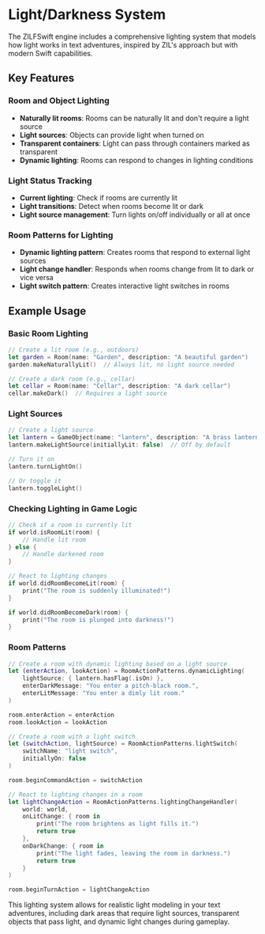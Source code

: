 # Light/Darkness System

The ZILFSwift engine includes a comprehensive lighting system that models how light works in text adventures, inspired by ZIL's approach but with modern Swift capabilities.

## Key Features

### Room and Object Lighting

- **Naturally lit rooms**: Rooms can be naturally lit and don't require a light source
- **Light sources**: Objects can provide light when turned on
- **Transparent containers**: Light can pass through containers marked as transparent
- **Dynamic lighting**: Rooms can respond to changes in lighting conditions

### Light Status Tracking

- **Current lighting**: Check if rooms are currently lit
- **Light transitions**: Detect when rooms become lit or dark
- **Light source management**: Turn lights on/off individually or all at once

### Room Patterns for Lighting

- **Dynamic lighting pattern**: Creates rooms that respond to external light sources
- **Light change handler**: Responds when rooms change from lit to dark or vice versa
- **Light switch pattern**: Creates interactive light switches in rooms

## Example Usage

### Basic Room Lighting

```swift
// Create a lit room (e.g., outdoors)
let garden = Room(name: "Garden", description: "A beautiful garden")
garden.makeNaturallyLit()  // Always lit, no light source needed

// Create a dark room (e.g., cellar)
let cellar = Room(name: "Cellar", description: "A dark cellar")
cellar.makeDark()  // Requires a light source
```

### Light Sources

```swift
// Create a light source
let lantern = GameObject(name: "lantern", description: "A brass lantern")
lantern.makeLightSource(initiallyLit: false)  // Off by default

// Turn it on
lantern.turnLightOn()

// Or toggle it
lantern.toggleLight()
```

### Checking Lighting in Game Logic

```swift
// Check if a room is currently lit
if world.isRoomLit(room) {
    // Handle lit room
} else {
    // Handle darkened room
}

// React to lighting changes
if world.didRoomBecomeLit(room) {
    print("The room is suddenly illuminated!")
}

if world.didRoomBecomeDark(room) {
    print("The room is plunged into darkness!")
}
```

### Room Patterns

```swift
// Create a room with dynamic lighting based on a light source
let (enterAction, lookAction) = RoomActionPatterns.dynamicLighting(
    lightSource: { lantern.hasFlag(.isOn) },
    enterDarkMessage: "You enter a pitch-black room.",
    enterLitMessage: "You enter a dimly lit room."
)

room.enterAction = enterAction
room.lookAction = lookAction

// Create a room with a light switch
let (switchAction, lightSource) = RoomActionPatterns.lightSwitch(
    switchName: "light switch",
    initiallyOn: false
)

room.beginCommandAction = switchAction

// React to lighting changes in a room
let lightChangeAction = RoomActionPatterns.lightingChangeHandler(
    world: world,
    onLitChange: { room in
        print("The room brightens as light fills it.")
        return true
    },
    onDarkChange: { room in
        print("The light fades, leaving the room in darkness.")
        return true
    }
)

room.beginTurnAction = lightChangeAction
```

This lighting system allows for realistic light modeling in your text adventures, including dark areas that require light sources, transparent objects that pass light, and dynamic light changes during gameplay.
